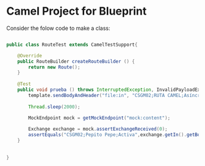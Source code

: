 Camel Project for Blueprint 
=============================

Consider the folow code to make a class:
```java

public class RouteTest extends CamelTestSupport{

	@Override
	public RouteBuilder createRouteBuilder () {
		return new Route();
	}
	
	@Test
	public void prueba () throws InterruptedException, InvalidPayloadException {
		template.sendBodyAndHeader("file:in", "CSGM02;RUTA CAMEL;Asíncrona;Pepito Pepe;Activa;prueba;CSGM02;perfil;nota", Exchange.FILE_NAME, "archivo.csv");
		
		Thread.sleep(2000);
		
		MockEndpoint mock = getMockEndpoint("mock:content");

		Exchange exchange = mock.assertExchangeReceived(0);
		assertEquals("CSGM02;Pepito Pepe;Activa",exchange.getIn().getBody());
	}
	
	
}
